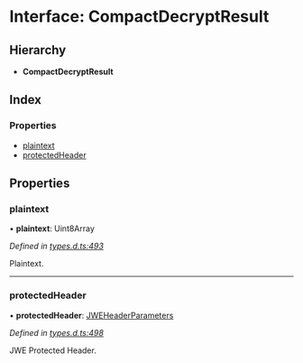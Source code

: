# Interface: CompactDecryptResult

## Hierarchy

* **CompactDecryptResult**

## Index

### Properties

* [plaintext](_types_d_.compactdecryptresult.md#plaintext)
* [protectedHeader](_types_d_.compactdecryptresult.md#protectedheader)

## Properties

### plaintext

•  **plaintext**: Uint8Array

*Defined in [types.d.ts:493](https://github.com/panva/jose/blob/v3.x/src/types.d.ts#L493)*

Plaintext.

___

### protectedHeader

•  **protectedHeader**: [JWEHeaderParameters](_types_d_.jweheaderparameters.md)

*Defined in [types.d.ts:498](https://github.com/panva/jose/blob/v3.x/src/types.d.ts#L498)*

JWE Protected Header.
